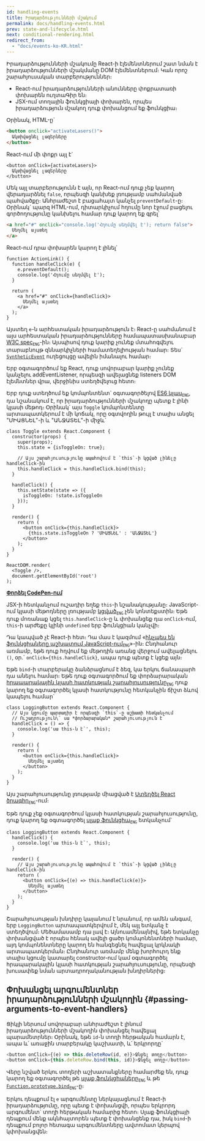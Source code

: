 ```yaml
---
id: handling-events
title: Իրադարձությունների մշակում
permalink: docs/handling-events.html
prev: state-and-lifecycle.html
next: conditional-rendering.html
redirect_from:
  - "docs/events-ko-KR.html"
---
```

Իրադարձությունների մշակումը React-ի էլեմենտներում շատ նման է իրադարձությունների մշակմանը DOM էլեմենտներում։ Կան որոշ շարահյուսական տարբերություններ։

* React-ում իրադարձությունների անունները փոքրատառի փոխարեն ուղտաԳիր են։
* JSX-ում  տողային ֆունկցիայի փոխարեն, որպես իրադարձություն մշակող դուք փոխանցում եք ֆունկցիա։

Օրինակ, HTML-ը\`

```html
<button onclick="activateLasers()">
  Ակտիվացնել լազերները
</button>
```

React-ում մի փոքր այլ է\`

```js{1}
<button onClick={activateLasers}>
  Ակտիվացնել լազերները
</button>
```

Մեկ այլ տարբերությունն է այն, որ React-ում դուք չեք կարող վերադարձնել `false`, որպեսզի կանխեք լռությամբ սահմանված պահվածքը։ Անհրաժեշտ է բացահայտ կանչել `preventDefault`-ը։ Օրինակ\` պարզ HTML-ում, դիտարկիչում հղումը նոր էջում բացելու գործողությունը կանխելու համար դուք կարող եք գրել\`

```html
<a href="#" onclick="console.log('Հղումը սեղմվել է'); return false">
  Սեղմել այստեղ
</a>
```

React-ում դրա փոխարեն կարող է լինել\`

```js{2-5,8}
function ActionLink() {
  function handleClick(e) {
    e.preventDefault();
    console.log('Հղումը սեղմվել է');
  }

  return (
    <a href="#" onClick={handleClick}>
      Սեղմել այստեղ
    </a>
  );
}
```

Այստեղ `e`-ն արհեստական իրադարձություն է։ React-ը սահմանում է այս արհեստական իրադարձությունները համապատասխանաբար [W3C spec](https://www.w3.org/TR/DOM-Level-3-Events/)<sub>`ENG`</sub>-ին։ Այսպիսով դուք կարիք չունեք մտահոգվելու տարաբնույթ զննարկիչների համատեղելիության համար։ Տես\` [`SyntheticEvent`](/docs/events.html) ուղեցույցը ավելին իմանալու համար։

Երբ օգտագործում եք React, դուք սովորաբար կարիք չունեք կանչելու addEventListener, որպեսզի ավելացնեք listeners DOM էլեմնտներ վրա, վերջինիս ստեղծվելուց հետո։

Երբ դուք ստեղծում եք կոմպոնտենտ\` օգտագործելով [ES6 կլաս](https://developer.mozilla.org/en/docs/Web/JavaScript/Reference/Classes)<sub>`ENG`</sub>, դա նշանակում է, որ իրադարձությունների մշակողը պետք է լինի կլասի մեթոդ։ Օրինակ\` այս `Toggle` կոմպոնտենտը արտապատկերում է մի կոճակ, որը օգտվողին թույլ է տալիս անցել "ՄԻԱՑՆԵԼ"-ի և "ԱՆՋԱՏԵԼ"-ի միջև\` 

```js{6,7,10-14,18}
class Toggle extends React.Component {
  constructor(props) {
    super(props);
    this.state = {isToggleOn: true};

    // Այս շարահյուսությունը ապահովում է `this`-ի կցված լինելը handleClick-ին
    this.handleClick = this.handleClick.bind(this);
  }

  handleClick() {
    this.setState(state => ({
      isToggleOn: !state.isToggleOn
    }));
  }

  render() {
    return (
      <button onClick={this.handleClick}>
        {this.state.isToggleOn ? 'ՄԻԱՑՆԵԼ' : 'ԱՆՋԱՏԵԼ'}
      </button>
    );
  }
}

ReactDOM.render(
  <Toggle />,
  document.getElementById('root')
);
```

[**Փորձել CodePen-ում**](https://codepen.io/anon/pen/mommWK?editors=0010)

JSX-ի հետկանչում ուշադիր եղեք `this`-ի նշանակությանը։ JavaScript-ում կլասի մեթոդները լռությամբ [կցված](https://developer.mozilla.org/en/docs/Web/JavaScript/Reference/Global_objects/Function/bind)<sub>`ENG`</sub> չեն կոնտեքստին։ Եթե դուք մոռանաք կցել `this.handleClick`-ը և փոխանցեք դա `onClick`-ում, `this`-ի արժեքը կլինի `undefined` երբ ֆունկցիան կանչվի։

Դա կապված չէ React-ի հետ։ Դա մաս է կազմում «[ինչպես են ֆունկցիաները աշխատում JavaScript-ում](https://www.smashingmagazine.com/2014/01/understanding-javascript-function-prototype-bind/)<sub>`ENG`</sub>»-ին։ Ընդհանուր առմամբ, եթե դուք հղվում եք մեթոդին առանց վերջում ավելացնելու `()`, օր.\` `onClick={this.handleClick}`, ապա դուք պետք է կցեք այն։

Եթե `bind`-ի տարբերակը ձանձրացնում է ձեզ, կա երկու ճանապարհ դա անելու համար։ Եթե դուք օգտագործում եք փորձարարական [հրապարակային կլասի հատկության շարահյուսությունը](https://babeljs.io/docs/plugins/transform-class-properties/)<sub>`ENG`</sub> դուք կարող եք օգտագործել կլասի հատկությունը հետկանչին ճիշտ ձևով կապելու համար\`


```js{2-6}
class LoggingButton extends React.Component {
  // Այս կցումը պարտադիր է որպեսզի `this`-ը աշխատի հետկանչում
  // Ուշադրություն\` սա *փորձարարական* շարահյուսություն է
  handleClick = () => {
    console.log('սա this-ն է`', this);
  }

  render() {
    return (
      <button onClick={this.handleClick}>
        Սեղմել այստեղ
      </button>
    );
  }
}
```

Այս շարահյուսությունը լռությամբ միացված է [Ստեղծել React ծրագիր](https://github.com/facebookincubator/create-react-app)<sub>`ENG`</sub>-ում։

Եթե դուք չեք օգտագործում կլասի հատկության շարահյուսությունը, դուք կարող եք օգտագործել [սլաք ֆունկցիա](https://developer.mozilla.org/en/docs/Web/JavaScript/Reference/Functions/Arrow_functions)<sub>`ENG`</sub> ետկանչում\`

```js{7-9}
class LoggingButton extends React.Component {
  handleClick() {
    console.log('սա this-ն է`', this);
  }

  render() {
    // Այս շարահյուսությունը ապահովում է `this`-ի կցված լինելը handleClick-ին
    return (
      <button onClick={(e) => this.handleClick(e)}>
        Սեղմել այստեղ
      </button>
    );
  }
}
```

Շարահյուսության խնդիրը կայանում է նրանում, որ ամեն անգամ, երբ `LoggingButton` արտապատկերվում է, մեկ այլ ետկանչ է ստեղծվում։ Մեծամասամբ դա լավ է։ Այնուամենայնիվ, եթե ետկանչը փոխանցված է որպես հենակ ավելի ցածր կոմպոնենտների համար, այդ կոմպոնենտները կարող են հանգեցնել հավելյալ կրկնակի արտապատկերման։ Ընդհանուր առմամբ մենք խորհուրդ ենք տալիս կցումը կատարել constructor-ում կամ օգտագործել հրապարակային կլասի հատկության շարահյուսությունը, որպեսզի խուսափեք նման արտադրողականության խնդիրներից։

## Փոխանցել արգումենտներ իրադարձությունների մշակողին {#passing-arguments-to-event-handlers}

Ցիկլի ներսում սովորաբար անհրաժեշտ է լինում իրադարձությունների մշակողին փոխանցել հավելյալ պարամետրներ։ Օրինակ, եթե `id`-ն տողի հերթական համարն է, ապա և՛ առաջին տարբերակը կաշխատի, և՛ երկրորդը\`

```js
<button onClick={(e) => this.deleteRow(id, e)}>Ջնջել տողը</button>
<button onClick={this.deleteRow.bind(this, id)}>Ջնջել տողը</button>
```

Վերը նշված երկու տողերի աշխատանքները համարժեք են, դուք կարող եք օգտագործել թե [սլաք ֆունկցիաները](https://developer.mozilla.org/en-US/docs/Web/JavaScript/Reference/Functions/Arrow_functions)<sub>`ENG`</sub> և թե [`Function.prototype.bind`](https://developer.mozilla.org/en-US/docs/Web/JavaScript/Reference/Global_objects/Function/bind)<sub>`ENG`</sub>-ը։

Երկու դեպքում էլ `e` արգումենտը ներկայացնում է React-ի իրադարձությունը, որը պետք է փոխանցվի, որպես երկրորդ արգումենտ\` տողի հերթական համարից հետո։ Սլաք ֆունկցիայի դեպքում մենք ակնհայտորեն պետք է փոխանցենք դա, իսկ `bind`-ի դեպքում բոլոր հետագա արգումենտները ավտոմատ կերպով կփոխանցվեն։

